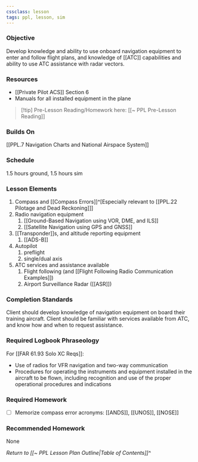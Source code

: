 ```yaml
---
cssclass: lesson
tags: ppl, lesson, sim
---
```

### Objective
Develop knowledge and ability to use onboard navigation equipment to enter and follow flight plans, and knowledge of [[ATC]] capabilities and ability to use ATC assistance with radar vectors.

### Resources
- [[Private Pilot ACS]] Section 6
- Manuals for all installed equipment in the plane

> [!tip] Pre-Lesson Reading/Homework here: [[~ PPL Pre-Lesson Reading]]

### Builds On
[[PPL.7 Navigation Charts and National Airspace System]]

### Schedule
1.5 hours ground, 1.5 hours sim

### Lesson Elements
1. Compass and [[Compass Errors]]^[Especially relevant to [[PPL.22 Pilotage and Dead Reckoning]]]
2. Radio navigation equipment
	1. [[Ground-Based Navigation using VOR, DME, and ILS]]
	2. [[Satellite Navigation using GPS and GNSS]]
6. [[Transponder]]s, and altitude reporting equipment
	1. [[ADS-B]]
7. Autopilot
	1. preflight
	2. single/dual axis
8. ATC services and assistance available
	1. Flight following (and [[Flight Following Radio Communication Examples]])
	2. Airport Surveillance Radar ([[ASR]])

### Completion Standards
Client should develop knowledge of navigation equipment on board their training aircraft. Client should be familiar with services available from ATC, and know how and when to request assistance.

### Required Logbook Phraseology
For [[FAR 61.93 Solo XC Reqs]]:
- Use of radios for VFR navigation and two-way communication
- Procedures for operating the instruments and equipment installed in the aircraft to be flown, including recognition and use of the proper operational procedures and indications

### Required Homework
- [ ] Memorize compass error acronyms: [[ANDS]], [[UNOS]], [[NOSE]]

### Recommended Homework
None

*Return to [[~ PPL Lesson Plan Outline|Table of Contents]]^*